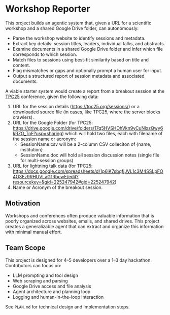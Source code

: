 # Workshop Reporter

This project builds an agentic system that, given a URL for a scientific workshop and a
shared Google Drive folder, can autonomously:
- Parse the workshop website to identify sessions and metadata.
- Extract key details: session titles, leaders, individual talks, and abstracts.
- Examine documents in a shared Google Drive folder and infer which file corresponds to which session.
- Match files to sessions using best-fit similarity based on title and content.
- Flag mismatches or gaps and optionally prompt a human user for input.
- Output a structured report of session metadata and associated documents.

A viable starter system would create a report from a breakout session at the 
[TPC25](tpc25.org) conference, given the following data:
1. URL for the session details (https://tpc25.org/sessions/) or a downloaded source file (in cases, like TPC25, where the server blocks crawlers).
2. URL for the Google Folder (for TPC25: https://drive.google.com/drive/folders/17q5HVSHOhVkn9yCuNlxzQwy6kRZO_TnF?usp=sharing) which will hold two files, each with filename of the session name or acronym:
    - SessionName.csv will be a 2-column CSV colleciton of {name, institution}
    - SessionName.doc will hold all session discussion notes (single file for multi-session groups)
3. URL for lightning talk data (for TPC25: https://docs.google.com/spreadsheets/d/1p6iK7sbqfjJVL1c3M4SSLpFO4O3Ez9RHUVLaG1RbcwE/edit?resourcekey=&gid=225247942#gid=225247942)
3. Name or Acronym of the breakout session.
## Motivation

Workshops and conferences often produce valuable information that is poorly organized across
websites, emails, and shared drives. This project creates a generalizable agent that
can extract and organize this information with minimal manual effort.

## Team Scope

This project is designed for 4–5 developers over a 1–3 day hackathon. Contributors can focus on:
- LLM prompting and tool design
- Web scraping and parsing
- Google Drive access and file analysis
- Agent architecture and planning loop
- Logging and human-in-the-loop interaction

See `PLAN.md` for technical design and implementation steps.
